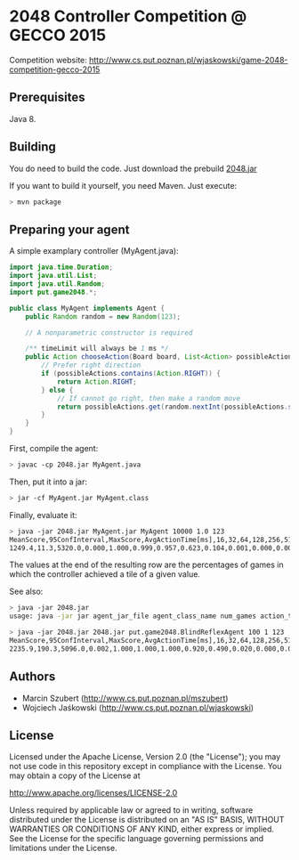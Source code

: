 2048 Controller Competition @ GECCO 2015
========================================
Competition website: http://www.cs.put.poznan.pl/wjaskowski/game-2048-competition-gecco-2015

Prerequisites
-------------
Java 8.

Building
--------
You do need to build the code. Just download the prebuild [2048.jar](https://github.com/wjaskowski/2048-gecco-2015-competition/releases/tag/1.0)

If you want to build it yourself, you need Maven. Just execute:

```bash
> mvn package
```

Preparing your agent
--------------------
A simple examplary controller (MyAgent.java):
```java
import java.time.Duration;
import java.util.List;
import java.util.Random;
import put.game2048.*;

public class MyAgent implements Agent {
	public Random random = new Random(123);

	// A nonparametric constructor is required

    /** timeLimit will always be 1 ms */
	public Action chooseAction(Board board, List<Action> possibleActions, Duration timeLimit) {
	    // Prefer right direction
	    if (possibleActions.contains(Action.RIGHT)) {
	        return Action.RIGHT;
        } else {
            // If cannot go right, then make a random move
            return possibleActions.get(random.nextInt(possibleActions.size()));
        }
	}
}
```

First, compile the agent:
```bash
> javac -cp 2048.jar MyAgent.java
```

Then, put it into a jar:
```bash
> jar -cf MyAgent.jar MyAgent.class
```

Finally, evaluate it:
```bash
> java -jar 2048.jar MyAgent.jar MyAgent 10000 1.0 123
MeanScore,95ConfInterval,MaxScore,AvgActionTime[ms],16,32,64,128,256,512,1024,2048,4096,8912,16384,32768,65536
1249.4,11.3,5320.0,0.000,1.000,0.999,0.957,0.623,0.104,0.001,0.000,0.000,0.000,0.000,0.000,0.000,0.000
```

The values at the end of the resulting row are the percentages of games in which the controller achieved a tile of a given value.

See also:
```bash
> java -jar 2048.jar
usage: java -jar jar agent_jar_file agent_class_name num_games action_time_limit_ms random_seed
```

```bash
> java -jar 2048.jar 2048.jar put.game2048.BlindReflexAgent 100 1 123
MeanScore,95ConfInterval,MaxScore,AvgActionTime[ms],16,32,64,128,256,512,1024,2048,4096,8912,16384,32768,65536
2235.9,190.3,5096.0,0.002,1.000,1.000,1.000,0.920,0.490,0.020,0.000,0.000,0.000,0.000,0.000,0.000,0.000
```

Authors
-------
* Marcin Szubert (<http://www.cs.put.poznan.pl/mszubert>)
* Wojciech Jaśkowski (<http://www.cs.put.poznan.pl/wjaskowski>)

License
-------
Licensed under the Apache License, Version 2.0 (the "License");
you may not use code in this repository except in compliance with 
the License. You may obtain a copy of the License at

http://www.apache.org/licenses/LICENSE-2.0

Unless required by applicable law or agreed to in writing, software
distributed under the License is distributed on an "AS IS" BASIS,
WITHOUT WARRANTIES OR CONDITIONS OF ANY KIND, either express or implied.
See the License for the specific language governing permissions and
limitations under the License.
